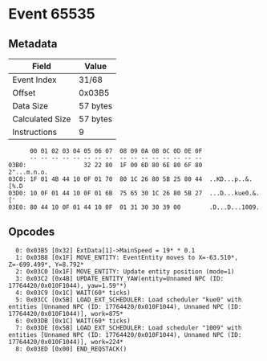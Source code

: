 # Event 65535

## Metadata

| Field           | Value    |
|-----------------|----------|
| Event Index     | 31/68    |
| Offset          | 0x03B5   |
| Data Size       | 57 bytes |
| Calculated Size | 57 bytes |
| Instructions    | 9        |

```
      00 01 02 03 04 05 06 07  08 09 0A 0B 0C 0D 0E 0F
      -- -- -- -- -- -- -- --  -- -- -- -- -- -- -- --
03B0:                32 22 80  1F 00 6D 80 6E 80 6F 80       2"...m.n.o.
03C0: 1F 01 4B 44 10 0F 01 70  80 1C 26 80 5B 25 80 44  ..KD...p..&.[%.D
03D0: 10 0F 01 44 10 0F 01 6B  75 65 30 1C 26 80 5B 27  ...D...kue0.&.['
03E0: 80 44 10 0F 01 44 10 0F  01 31 30 30 39 00        .D...D...1009.  
```

## Opcodes

```
  0: 0x03B5 [0x32] ExtData[1]->MainSpeed = 19* * 0.1
  1: 0x03B8 [0x1F] MOVE_ENTITY: EventEntity moves to X=-63.510*, Z=-699.499*, Y=8.792*
  2: 0x03C0 [0x1F] MOVE_ENTITY: Update entity position (mode=1)
  3: 0x03C2 [0x4B] UPDATE_ENTITY_YAW(entity=Unnamed NPC (ID: 17764420/0x010F1044), yaw=1.59°*)
  4: 0x03C9 [0x1C] WAIT(60* ticks)
  5: 0x03CC [0x5B] LOAD_EXT_SCHEDULER: Load scheduler "kue0" with entities [Unnamed NPC (ID: 17764420/0x010F1044), Unnamed NPC (ID: 17764420/0x010F1044)], work=875*
  6: 0x03DB [0x1C] WAIT(60* ticks)
  7: 0x03DE [0x5B] LOAD_EXT_SCHEDULER: Load scheduler "1009" with entities [Unnamed NPC (ID: 17764420/0x010F1044), Unnamed NPC (ID: 17764420/0x010F1044)], work=224*
  8: 0x03ED [0x00] END_REQSTACK()
```
